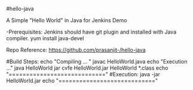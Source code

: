 
#hello-java

A Simple "Hello World" in Java for Jenkins Demo

-Prerequisites: Jenkins should have git plugin and installed with Java compiler. yum install java-devel

Repo Reference: https://github.com/prasanjit-/hello-java

#Build Steps:
echo "Compiling ... "
javac HelloWorld.java
echo "Execution ..."
java HelloWorld
jar cvfe HelloWorld.jar HelloWorld *.class
echo "============================"
#Execution:
java -jar HelloWorld.jar
echo "============================"
